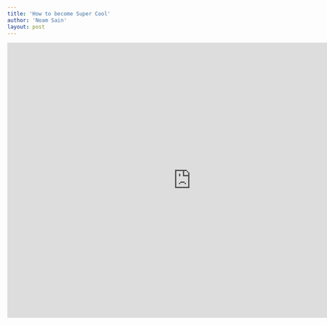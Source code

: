 ```yaml
---
title: 'How to become Super Cool'
author: 'Noam Sain'
layout: post
---
```


<iframe allow="accelerometer; autoplay; clipboard-write; encrypted-media; gyroscope; picture-in-picture; web-share" allowfullscreen="" frameborder="0" height="630" loading="lazy" src="https://www.youtube.com/embed/1Usyr0eMshg?feature=oembed" title="Dude is too Super Cool for his Traffic Ticket" width="840"></iframe>